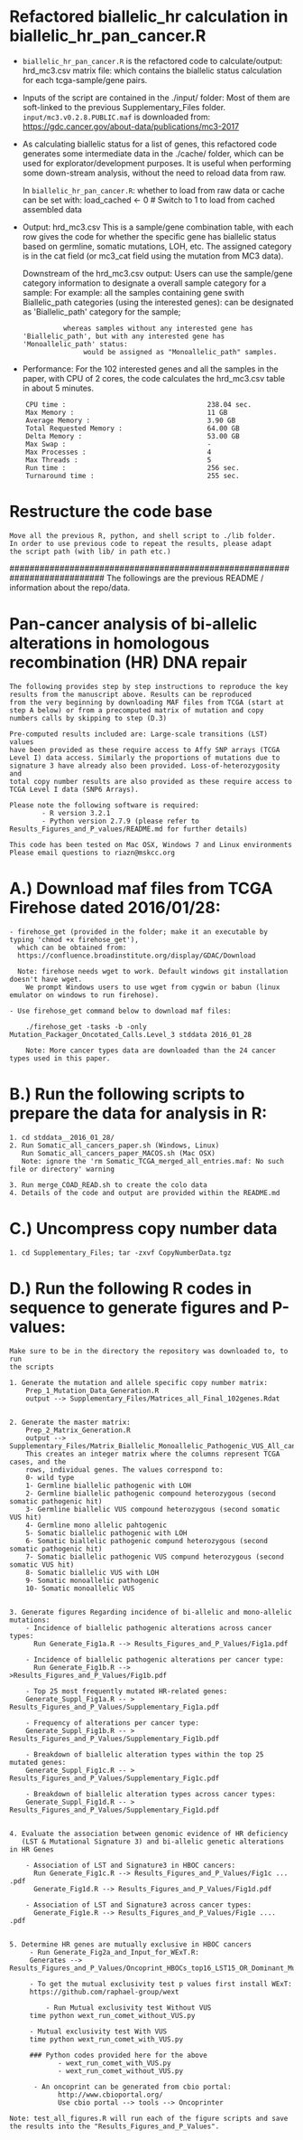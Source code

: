 
# Refactored biallelic_hr calculation in biallelic_hr_pan_cancer.R

- `biallelic_hr_pan_cancer.R` is the refactored code to calculate/output:
	hrd_mc3.csv matrix file:
		which contains the biallelic status calculation for each tcga-sample/gene pairs.

- Inputs of the script are contained in the ./input/ folder: 
	Most of them are soft-linked to the previous Supplementary_Files folder.
		`input/mc3.v0.2.8.PUBLIC.maf` is downloaded from:
			https://gdc.cancer.gov/about-data/publications/mc3-2017

- As calculating biallelic status for a list of genes, this refactored code generates some intermediate data in the ./cache/ folder, which can be used for explorator/development purposes. It is useful when performing some down-stream analysis, without the need to reload data from raw.

	In `biallelic_hr_pan_cancer.R`: 
		whether to load from raw data or cache can be set with:
			load_cached  <- 0 # Switch to 1 to load from cached assembled data

- Output: hrd_mc3.csv
	This is a sample/gene combination table, with each row gives the code for whether the specific gene has biallelic status based on germline, somatic mutations, LOH, etc. The assigned category is in the cat field (or mc3_cat field using the mutation from MC3 data).

	Downstream of the hrd_mc3.csv output:
		Users can use the sample/gene category information to designate a overall sample category for a sample:
			For example: 
				all the samples containing gene swith Biallelic_path categories (using the interested genes): 
					can be designated as 'Biallelic_path' category for the sample;

				whereas samples without any interested gene has 'Biallelic_path', but with any interested gene has 'Monoallelic_path' status:
					 would be assigned as "Monoallelic_path" samples.

- Performance:
	For the 102 interested genes and all the samples in the paper, with CPU of 2 cores, the code calculates the hrd_mc3.csv table in about 5 minutes.
	
```
    CPU time :                                   238.04 sec.
    Max Memory :                                 11 GB
    Average Memory :                             3.90 GB
    Total Requested Memory :                     64.00 GB
    Delta Memory :                               53.00 GB
    Max Swap :                                   -
    Max Processes :                              4
    Max Threads :                                5
    Run time :                                   256 sec.
    Turnaround time :                            255 sec.
```

# Restructure the code base
    Move all the previous R, python, and shell script to ./lib folder.
    In order to use previous code to repeat the results, please adapt
    the script path (with lib/ in path etc.)



###########################################################################
The followings are the previous README / information about the repo/data.

# Pan-cancer analysis of bi-allelic alterations in homologous recombination (HR) DNA repair 
	The following provides step by step instructions to reproduce the key
	results from the manuscript above. Results can be reproduced
	from the very beginning by downloading MAF files from TCGA (start at
	step A below) or from a precomputed matrix of mutation and copy
	numbers calls by skipping to step (D.3)
	
	Pre-computed results included are: Large-scale transitions (LST) values
	have been provided as these require access to Affy SNP arrays (TCGA
	Level I) data access. Similarly the proportions of mutations due to
	signature 3 have already also been provided. Loss-of-heterozygosity and
	total copy number results are also provided as these require access to
	TCGA Level I data (SNP6 Arrays). 
	
	Please note the following software is required:
			- R version 3.2.1 
			- Python version 2.7.9 (please refer to Results_Figures_and_P_values/README.md for further details)

	This code has been tested on Mac OSX, Windows 7 and Linux environments
	Please email questions to riazn@mskcc.org
	
	

# A.) Download maf files from TCGA Firehose dated 2016/01/28: 
	- firehose_get (provided in the folder; make it an executable by typing 'chmod +x firehose_get'), 
	  which can be obtained from: 
	  https://confluence.broadinstitute.org/display/GDAC/Download
	  
	  Note: firehose needs wget to work. Default windows git installation doesn't have wget. 
	  	We prompt Windows users to use wget from cygwin or babun (linux emulator on windows to run firehose).

	- Use firehose_get command below to download maf files:

		./firehose_get -tasks -b -only Mutation_Packager_Oncotated_Calls.Level_3 stddata 2016_01_28

		Note: More cancer types data are downloaded than the 24 cancer types used in this paper.
		
		


# B.) Run the following scripts to prepare the data for analysis in R: 
	1. cd stddata__2016_01_28/
	2. Run Somatic_all_cancers_paper.sh (Windows, Linux)
	   Run Somatic_all_cancers_paper_MACOS.sh (Mac OSX)
	   Note: ignore the 'rm Somatic_TCGA_merged_all_entries.maf: No such file or directory' warning
	   
	3. Run merge_COAD_READ.sh to create the colo data
	4. Details of the code and output are provided within the README.md
	
	


# C.) Uncompress copy number data
	1. cd Supplementary_Files; tar -zxvf CopyNumberData.tgz
	
	

# D.) Run the following R codes in sequence to generate figures and P-values: 
	Make sure to be in the directory the repository was downloaded to, to run 
	the scripts

  	1. Generate the mutation and allele specific copy number matrix:
		Prep_1_Mutation_Data_Generation.R 
		output --> Supplementary_Files/Matrices_all_Final_102genes.Rdat


	2. Generate the master matrix: 
		Prep_2_Matrix_Generation.R
		output --> Supplementary_Files/Matrix_Biallelic_Monoallelic_Pathogenic_VUS_All_cancers_Mutation_Types_Paper.txt
		This creates an integer matrix where the columns represent TCGA cases, and the 
		rows, individual genes. The values correspond to:
		0- wild type
		1- Germline biallelic pathogenic with LOH
		2- Germline biallelic pathogenic compound heterozygous (second somatic pathogenic hit)
		3- Germline biallelic VUS compound heterozygous (second somatic VUS hit)
		4- Germline mono allelic pahtogenic
		5- Somatic biallelic pathogenic with LOH
		6- Somatic biallelic pathogenic compund heterozygous (second somatic pathogenic hit)
		7- Somatic biallelic pathogenic VUS compund heterozygous (second somatic VUS hit)
		8- Somatic biallelic VUS with LOH
		9- Somatic monoallelic pathogenic
		10- Somatic monoallelic VUS


	3. Generate figures Regarding incidence of bi-allelic and mono-allelic mutations:
		- Incidence of biallelic pathogenic alterations across cancer types: 
		  Run Generate_Fig1a.R --> Results_Figures_and_P_Values/Fig1a.pdf
		  
		- Incidence of biallelic pathogenic alterations per cancer type: 
		  Run Generate_Fig1b.R -->  >Results_Figures_and_P_Values/Fig1b.pdf
		  
		- Top 25 most frequently mutated HR-related genes:
		Generate_Suppl_Fig1a.R -- > Results_Figures_and_P_Values/Supplementary_Fig1a.pdf
		
		- Frequency of alterations per cancer type:
		Generate_Suppl_Fig1b.R -- > Results_Figures_and_P_Values/Supplementary_Fig1b.pdf
		
		- Breakdown of biallelic alteration types within the top 25 mutated genes:
		Generate_Suppl_Fig1c.R -- > Results_Figures_and_P_Values/Supplementary_Fig1c.pdf
		
		- Breakdown of biallelic alteration types across cancer types:
		Generate_Suppl_Fig1d.R -- > Results_Figures_and_P_Values/Supplementary_Fig1d.pdf

		  
	4. Evaluate the association between genomic evidence of HR deficiency
	   (LST & Mutational Signature 3) and bi-allelic genetic alterations in HR Genes
	  
		- Association of LST and Signature3 in HBOC cancers:
		  Run Generate_Fig1c.R --> Results_Figures_and_P_Values/Fig1c ... .pdf
		  Generate_Fig1d.R --> Results_Figures_and_P_Values/Fig1d.pdf
		  
		- Association of LST and Signature3 across cancer types:
		  Generate_Fig1e.R --> Results_Figures_and_P_Values/Fig1e .... .pdf

 
	5. Determine HR genes are mutually exclusive in HBOC cancers
		 - Run Generate_Fig2a_and_Input_for_WExT.R:
		 Generates --> Results_Figures_and_P_Values/Oncoprint_HBOCs_top16_LST15_OR_Dominant_MutSig3.txt

		 - To get the mutual exclusivity test p values first install WExT: 
	 	 https://github.com/raphael-group/wext

	         - Run Mutual exclusivity test Without VUS
		 time python wext_run_comet_without_VUS.py

		 - Mutual exclusivity test With VUS
		 time python wext_run_comet_with_VUS.py
		
		 ### Python codes provided here for the above 
		  		- wext_run_comet_with_VUS.py 
		  		- wext_run_comet_without_VUS.py

		  - An oncoprint can be generated from cbio portal:
				http://www.cbioportal.org/
				Use cbio portal --> tools --> Oncoprinter

	Note: test_all_figures.R will run each of the figure scripts and save the results into the "Results_Figures_and_P_Values".
